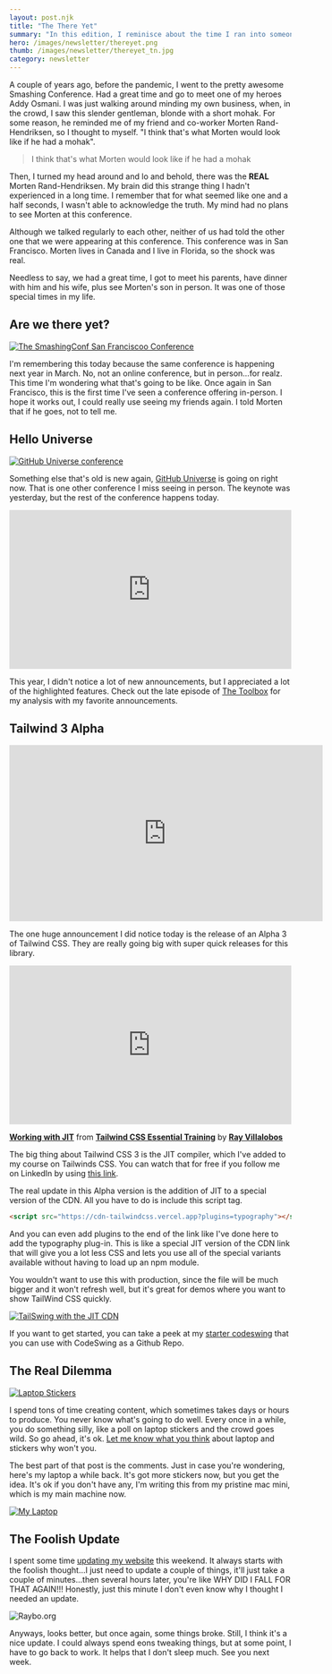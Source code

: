 ```yaml
---
layout: post.njk
title: "The There Yet"
summary: "In this edition, I reminisce about the time I ran into someone that looked just like my friend Morten...but with a Mohak, then ran into Morten. Plus what's new in the GitHub Universe conference, the Tailwind CSS 3.0 Alpha and a brand new episode of the Toolbox."
hero: /images/newsletter/thereyet.png
thumb: /images/newsletter/thereyet_tn.jpg
category: newsletter
---
```


A couple of years ago, before the pandemic, I went to the pretty awesome Smashing Conference. Had a great time and go to meet one of my heroes Addy Osmani. I was just walking around minding my own business, when, in the crowd, I saw this slender gentleman, blonde with a short mohak. For some reason, he reminded me of my friend and co-worker Morten Rand-Hendriksen, so I thought to myself. "I think that's what Morten would look like if he had a mohak".

> I think that's what Morten would look like if he had a mohak

Then, I turned my head around and lo and behold, there was the **REAL** Morten Rand-Hendriksen. My brain did this strange thing I hadn't experienced in a long time. I remember that for what seemed like one and a half seconds, I wasn't able to acknowledge the truth. My mind had no plans to see Morten at this conference. 

Although we talked regularly to each other, neither of us had told the other one that we were appearing at this conference. This conference was in San Francisco. Morten lives in Canada and I live in Florida, so the shock was real.

Needless to say, we had a great time, I got to meet his parents, have dinner with him and his wife, plus see Morten's son in person. It was one of those special times in my life.

## Are we there yet?

[![The SmashingConf San Franciscoo Conference](/images/newsletter/2021-10-28_03-45-26.png)](https://smashingconf.com/sf-2022/)

I'm remembering this today because the same conference is happening next year in March. No, not an online conference, but in person…for realz. This time I'm wondering what that's going to be like. Once again in San Francisco, this is the first time I've seen a conference offering in-person. I hope it works out, I could really use seeing my friends again. I told Morten that if he goes, not to tell me. 

## Hello Universe

[![GitHub Universe conference](/images/newsletter/2021-10-28_04-15-03.png)](https://www.githubuniverse.com/)

Something else that's old is new again, [GitHub Universe](https://www.githubuniverse.com/) is going on right now. That is one other conference I miss seeing in person. The keynote was yesterday, but the rest of the conference happens today. 

<div class="ratio ratio-16x9">

<iframe src="https://www.linkedin.com/video/embed/live/urn:li:ugcPost:6859285219204227072" height="284" width="504" frameborder="0" allowfullscreen="" title="Embedded post"></iframe>

</div>
		
This year, I didn't notice a lot of new announcements, but I appreciated a lot of the highlighted features. Check out the late episode of [The Toolbox](https://raybo.org/toolbox/2021-10-27-Github-Unverse-2021-Edition-Toolbox--Ep10/) for my analysis with my favorite announcements. 

## Tailwind 3 Alpha

<iframe width="560" height="315" src="https://www.youtube.com/embed/YZL5_v-vz98?start=1028" title="YouTube video player" frameborder="0" allow="accelerometer; autoplay; clipboard-write; encrypted-media; gyroscope; picture-in-picture" allowfullscreen></iframe>
	
The one huge announcement I did notice today is the release of an Alpha 3 of Tailwind CSS. They are really going big with super quick releases for this library.

<div style="position:relative;height:0;padding-bottom:56.25%"><iframe width="640" height="360" src="https://www.linkedin.com/learning/embed/tailwind-css-essential-training/working-with-jit?autoplay=false&claim=AQFQGiWCKIYszAAAAXzGBEUx1EPLijD1TWzWUYysaQzTl0ay8KxDDInDhl9LN3Ms_D386OkacigRd9-8X7_aeQlHqk-nMxaunRJG7Ml5lD_oluF8nHjXC5KJakXekEAxKWl0obaCfVzkEMbuQhFE-o9MblDY_FuVTcOGR5KHXoFNNtwQq-7f55rEhU8rWoWOinDhoOKeZhxR0ZdzPzQJHHU9QhnK1cfZeczCa30j_zKvjyNA0CD5k06rkSZrxLGuulyeFanj2-xnJDJHfbuY_hQJzECjdKE1W7Npe4uHiZuUa5m4dAsVRCapZtD5IybhHfsdHRJApPuBel9-TBlhDNPJwjKmqerh1NmzUuD33qd-At3z_87vxt_DkXcFx-KZr4FYAssuQPbzmmfHQohRCCHdO18jLGvDJW-azF9Js0m5FEVCDavdSVxS_nTnaECtGsSYW9FVPZDV9pc_lo5siYZAJzTP-oObvaEEjOSglI_Glcr1czUWTR6k4w6S_92SryKlJx4Gc_HnPRGklU6M2Q2MfHW7vZ0fNVl8t--SdJrj51Rybpxj3_OANMHGJoIKeJlshwhVwdAfoczVxaRLgBXp-Vp-R3bGy_tPCGlC9D5dv8wVuOrQAv12zDtX-hnYlliC68MKW3LgMifFC9Sh02Qc0swxB1D6oOAMfibab0M37hrsw1Tw3xqriFpwW0MATG5iFH4IORJaoyyqBv9Lq28QcOCKtkdNjESIReVG4ls&lipi=urn%3Ali%3Apage%3Ad_learning_content%3BZ6V3%2BqYXS0KxdOZr6q4HfQ%3D%3D&licu" mozallowfullscreen="true" webkitallowfullscreen="true" allowfullscreen="true" frameborder="0" style="position:absolute;width:100%;height:100%;left:0"></iframe></div><p><strong><a href="https://www.linkedin.com/learning/tailwind-css-essential-training/working-with-jit?trk=embed_lil">Working with JIT</a></strong> from <strong><a href="https://www.linkedin.com/learning/tailwind-css-essential-training?trk=embed_lil">Tailwind CSS Essential Training</a></strong> by <strong><a href="https://www.linkedin.com/learning/instructors/ray-villalobos?trk=embed_lil">Ray Villalobos</a></strong></p>

The big thing about Tailwind CSS 3 is the JIT compiler, which I've added to my course on Tailwinds CSS. You can watch that for free if you follow me on LinkedIn by using [this link](https://www.linkedin.com/posts/planetoftheweb_i-just-updated-my-tailwind-css-course-to-activity-6859300858908196864-aFR0).

The real update in this Alpha version is the addition of JIT to a special version of the CDN. All you have to do is include this script tag.

```html
<script src="https://cdn-tailwindcss.vercel.app?plugins=typography"></script>
```

And you can even add plugins to the end of the link like I've done here to add the typography plug-in. This is like a special JIT version of the CDN link that will give you a lot less CSS and lets you use all of the special variants available without having to load up an npm module.

You wouldn't want to use this with production, since the file will be much bigger and it won't refresh well, but it's great for demos where you want to show TailWind CSS quickly.

[![TailSwing with the JIT CDN](/images/newsletter/2021-10-28_05-04-01.png)](https://github.dev/planetoftheweb/tailswing-cdn)

If you want to get started, you can take a peek at my [starter codeswing](https://github.dev/planetoftheweb/tailswing-cdn) that you can use with CodeSwing as a Github Repo.

## The Real Dilemma

[![Laptop Stickers](/images/newsletter/2021-10-28_05-17-39.png)](https://www.linkedin.com/posts/planetoftheweb_theres-only-two-types-of-developers-poll-activity-6859171518375628800-x-2N)

I spend tons of time creating content, which sometimes takes days or hours to produce. You never know what's going to do well. Every once in a while, you do something silly, like a poll on laptop stickers and the crowd goes wild. So go ahead, it's ok. [Let me know what you think](https://www.linkedin.com/posts/planetoftheweb_theres-only-two-types-of-developers-poll-activity-6859171518375628800-x-2N) about laptop and stickers why won't you.

The best part of that post is the comments. Just in case you're wondering, here's my laptop a while back. It's got more stickers now, but you get the idea. It's ok if you don't have any, I'm writing this from my pristine mac mini, which is my main machine now.

[![My Laptop](/images/newsletter/pow-laptopgrab.jpg)](https://raybo.org)

## The Foolish Update

I spent some time [updating my website](https://raybo.org) this weekend. It always starts with the foolish thought…I just need to update a couple of things, it'll just take a couple of minutes…then several hours later, you're like WHY DID I FALL FOR THAT AGAIN!!! Honestly, just this minute I don't even know why I thought I needed an update.

![Raybo.org](/images/newsletter/2021-10-28_05-25-48.png)

Anyways, looks better, but once again, some things broke. Still, I think it's a nice update. I could always spend eons tweaking things, but at some point, I have to go back to work. It helps that I don't sleep much. See you next week.